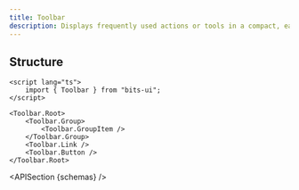 ```yaml
---
title: Toolbar
description: Displays frequently used actions or tools in a compact, easily accessible bar.
---
```


<script>
	import { APISection, ComponentPreview, ToolbarDemo } from '$lib/components/index.js'
	export let schemas;
</script>

<ComponentPreview name="toolbar-demo" comp="Toolbar">

<ToolbarDemo slot="preview" />

</ComponentPreview>

## Structure

```svelte
<script lang="ts">
	import { Toolbar } from "bits-ui";
</script>

<Toolbar.Root>
	<Toolbar.Group>
		<Toolbar.GroupItem />
	</Toolbar.Group>
	<Toolbar.Link />
	<Toolbar.Button />
</Toolbar.Root>
```

<APISection {schemas} />
